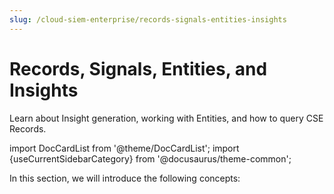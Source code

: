 ```yaml
---
slug: /cloud-siem-enterprise/records-signals-entities-insights
---
```


# Records, Signals, Entities, and Insights

Learn about Insight generation, working with Entities, and how to query CSE Records. 

import DocCardList from '@theme/DocCardList';
import {useCurrentSidebarCategory} from '@docusaurus/theme-common';

In this section, we will introduce the following concepts:

<DocCardList items={useCurrentSidebarCategory().items}/>
